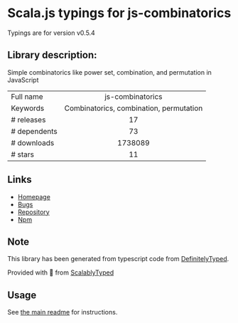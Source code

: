 
# Scala.js typings for js-combinatorics

Typings are for version v0.5.4

## Library description:
Simple combinatorics like power set, combination, and permutation in JavaScript

|                    |                 |
| ------------------ | :-------------: |
| Full name          | js-combinatorics |
| Keywords           | Combinatorics, combination, permutation |
| # releases         | 17 |
| # dependents       | 73 |
| # downloads        | 1738089 |
| # stars            | 11 |

## Links
- [Homepage](https://github.com/dankogai/js-combinatorics#readme)
- [Bugs](https://github.com/dankogai/js-combinatorics/issues)
- [Repository](https://github.com/dankogai/js-combinatorics)
- [Npm](https://www.npmjs.com/package/js-combinatorics)
    


## Note
This library has been generated from typescript code from [DefinitelyTyped](https://definitelytyped.org).

Provided with :purple_heart: from [ScalablyTyped](https://github.com/oyvindberg/ScalablyTyped)

## Usage
See [the main readme](../../readme.md) for instructions.


